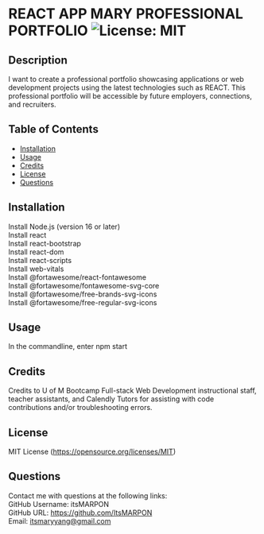 # REACT APP MARY PROFESSIONAL PORTFOLIO ![License: MIT](https://img.shields.io/badge/License-MIT-yellow.svg)

## Description

I want to create a professional portfolio showcasing applications or web development projects using the latest technologies such as REACT. This professional portfolio will be accessible by future employers, connections, and recruiters.

## Table of Contents

- [Installation](#installation)
- [Usage](#usage)
- [Credits](#credits)
- [License](#license)
- [Questions](#questions)

## Installation<a name="installation"></a>
Install Node.js (version 16 or later) <br />
Install react <br />
Install react-bootstrap <br />
Install react-dom <br />
Install react-scripts <br />
Install web-vitals <br />
Install @fortawesome/react-fontawesome <br />
Install @fortawesome/fontawesome-svg-core <br />
Install @fortawesome/free-brands-svg-icons <br />
Install @fortawesome/free-regular-svg-icons <br />


## Usage<a name="usage"></a>

In the commandline, enter npm start

## Credits<a name="credits"></a>

Credits to U of M Bootcamp Full-stack Web Development instructional staff, teacher assistants, and Calendly Tutors for assisting with code contributions and/or troubleshooting errors.

## License<a name="license"></a>
MIT License (https://opensource.org/licenses/MIT)

## Questions<a name="questions"></a>
Contact me with questions at the following links: <br />
GitHub Username: itsMARPON <br />
GitHub URL: https://github.com/ItsMARPON <br />
Email: itsmaryyang@gmail.com <br />
